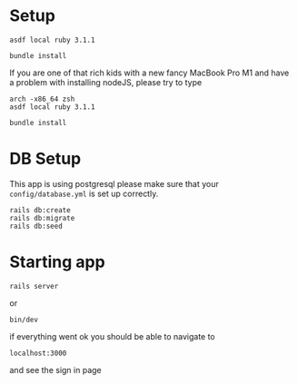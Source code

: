 # Setup

```
asdf local ruby 3.1.1

bundle install
```

If you are one of that rich kids with a new fancy MacBook Pro M1 and have a problem with installing nodeJS, please try to type 
```
arch -x86_64 zsh
asdf local ruby 3.1.1

bundle install
```
# DB Setup
This app is using postgresql please make sure that your `config/database.yml` is set up correctly.
```
rails db:create
rails db:migrate
rails db:seed
```

# Starting app

```
rails server
```
or
```
bin/dev
```
if everything went ok you should be able to navigate to
```
localhost:3000
```
and see the sign in page
